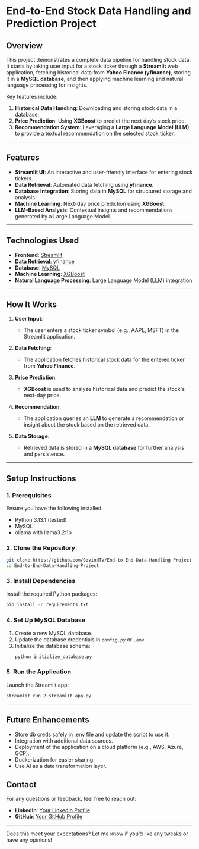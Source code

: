 # **End-to-End Stock Data Handling and Prediction Project**  

## **Overview**  
This project demonstrates a complete data pipeline for handling stock data. It starts by taking user input for a stock ticker through a **Streamlit** web application, fetching historical data from **Yahoo Finance (yfinance)**, storing it in a **MySQL database**, and then applying machine learning and natural language processing for insights.  

Key features include:  
1. **Historical Data Handling**: Downloading and storing stock data in a database.  
2. **Price Prediction**: Using **XGBoost** to predict the next day’s stock price.  
3. **Recommendation System**: Leveraging a **Large Language Model (LLM)** to provide a textual recommendation on the selected stock ticker.  

---

## **Features**  
- **Streamlit UI**: An interactive and user-friendly interface for entering stock tickers.  
- **Data Retrieval**: Automated data fetching using **yfinance**.  
- **Database Integration**: Storing data in **MySQL** for structured storage and analysis.  
- **Machine Learning**: Next-day price prediction using **XGBoost**.  
- **LLM-Based Analysis**: Contextual insights and recommendations generated by a Large Language Model.  

---

## **Technologies Used**  
- **Frontend**: [Streamlit](https://streamlit.io/)  
- **Data Retrieval**: [yfinance](https://pypi.org/project/yfinance/)  
- **Database**: [MySQL](https://www.mysql.com/)  
- **Machine Learning**: [XGBoost](https://xgboost.readthedocs.io/)  
- **Natural Language Processing**: Large Language Model (LLM) integration  

---

## **How It Works**  
1. **User Input**:  
   - The user enters a stock ticker symbol (e.g., AAPL, MSFT) in the Streamlit application.  

2. **Data Fetching**:  
   - The application fetches historical stock data for the entered ticker from **Yahoo Finance**.  

3. **Price Prediction**:  
   - **XGBoost** is used to analyze historical data and predict the stock's next-day price.  

4. **Recommendation**:  
   - The application queries an **LLM** to generate a recommendation or insight about the stock based on the retrieved data.  

5. **Data Storage**:  
   - Retrieved data is stored in a **MySQL database** for further analysis and persistence.  
---

## **Setup Instructions**  

### **1. Prerequisites**  
Ensure you have the following installed:  
- Python 3.13.1 (tested)  
- MySQL
- ollama with llama3.2:1b

### **2. Clone the Repository**  
```bash  
git clone https://github.com/GovindTV/End-to-End-Data-Handling-Project.git  
cd End-to-End-Data-Handling-Project  
```  

### **3. Install Dependencies**  
Install the required Python packages:  
```bash  
pip install -r requirements.txt  
```  

### **4. Set Up MySQL Database**  
1. Create a new MySQL database.  
2. Update the database credentials in `config.py` or `.env`.  
3. Initialize the database schema:  
   ```bash  
   python initialize_database.py  
   ```  

### **5. Run the Application**  
Launch the Streamlit app:  
```bash  
streamlit run 2.streamlit_app.py  
```  

---


## **Future Enhancements**  
- Store db creds safely in .env file and update the script to use it. 
- Integration with additional data sources.  
- Deployment of the application on a cloud platform (e.g., AWS, Azure, GCP).
- Dockerization for easier sharing.
- Use AI as a data transformation layer.

## **Contact**  
For any questions or feedback, feel free to reach out:  
- **LinkedIn**: [Your LinkedIn Profile](https://linkedin.com/in/govindtv)  
- **GitHub**: [Your GitHub Profile](https://github.com/GovindTV)  

---

Does this meet your expectations? Let me know if you’d like any tweaks or have any opinions!
